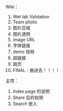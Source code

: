 Wiki：
1. Wet lab  Validation
1. Team photo
1. 图片压缩
1. 图片透明
1. image URL
1. 字体链接
1. demo 视频
1. 超链接
1. 跳页
1. FINAL：搬进去！！！！

主项：
1. Index page 的说明
1. Share 后的权限
1. Search 嵌入